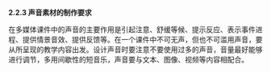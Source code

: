 **2.2.3 声音素材的制作要求**

在多媒体课件中的声音的主要作用是引起注意、舒缓等候、提示反应、表示事件进程、提供情景音效、提供反馈等。在一个课件中不可无声，但也不可滥用声音，要从所呈现的教学内容出发。设计声音时要注意不要使用过多的声音，音量最好能够进行调节，多用间歇性的短音乐，声音要与文本、图像、视频等内容相配合。



